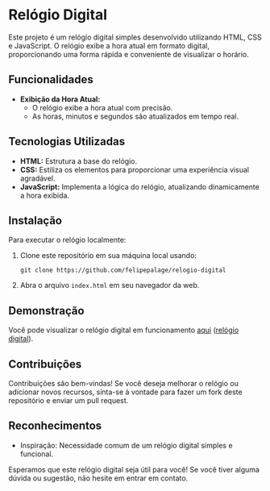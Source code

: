 # Relógio Digital

Este projeto é um relógio digital simples desenvolvido utilizando HTML, CSS e JavaScript. O relógio exibe a hora atual em formato digital, proporcionando uma forma rápida e conveniente de visualizar o horário.

## Funcionalidades

- **Exibição da Hora Atual:**
  - O relógio exibe a hora atual com precisão.
  - As horas, minutos e segundos são atualizados em tempo real.

## Tecnologias Utilizadas

- **HTML:** Estrutura a base do relógio.
- **CSS:** Estiliza os elementos para proporcionar uma experiência visual agradável.
- **JavaScript:** Implementa a lógica do relógio, atualizando dinamicamente a hora exibida.

## Instalação

Para executar o relógio localmente:

1. Clone este repositório em sua máquina local usando:

   ```
   git clone https://github.com/felipepalage/relogio-digital
   ```

2. Abra o arquivo `index.html` em seu navegador da web.

## Demonstração

Você pode visualizar o relógio digital em funcionamento [aqui](#https://felipepalage.github.io/relogio-digital/) ([relógio digital](https://felipepalage.github.io/relogio-digital/)).

## Contribuições

Contribuições são bem-vindas! Se você deseja melhorar o relógio ou adicionar novos recursos, sinta-se à vontade para fazer um fork deste repositório e enviar um pull request.



## Reconhecimentos

- Inspiração: Necessidade comum de um relógio digital simples e funcional.

Esperamos que este relógio digital seja útil para você! Se você tiver alguma dúvida ou sugestão, não hesite em entrar em contato.
